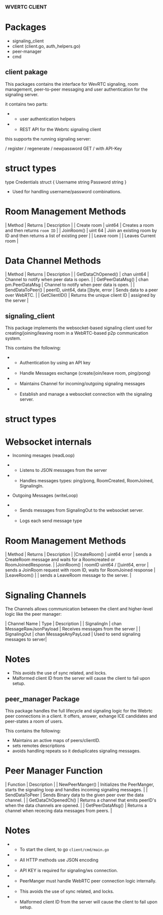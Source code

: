 ### WVERTC CLIENT

# Packages

- signaling_client 
- client (client.go, auth_helpers.go)
- peer-manager
- cmd

## client pakage 

This packages contains the interface for WevRTC signaling, room management, peer-to-peer messaging and user authentication for the signaling server.

it contains two parts:

- - user authentication helpers 
- - REST API for the Webrtc signaling client 

this supports the running signaling server:

/ register
/ regenerate
/ newpassword
GET / with API-Key

# struct types


type Credentials struct {
	Username string
	Password string
}

- Used for handling username/password combinations.


# Room Management Methods

| Method      | Returns    | Description                                                          |
| Create room | uint64     | Creates a room and then returns `room ID`                            |
| JoinRoom()  | uint 64    | Join an existing room by ID and then returns a list of existing peer |
| Leave room  |            | Leaves Current room                                                  |

# Data Channel Methods

| Method             | Returns                             | Description                               |
| GetDataChOpened()  | chan uint64                         | Channel to notify when peer data is open. |
| GetPeerDataMsg()   | chan pm.PeerDataMsg                 | Channel to notify when peer data is open. |
| SendDataToPeer()   | peerID, uint64, data []byte,  error | Sends data to a peer over WebRTC.         |
| GetClientID()      | Returns the unique client ID        | assigned by the server                    |



## signaling_client

This package implements the websocket-based signaling client used for creating/joining/leaving room in a WebRTC-based p2p communication system.


This contains the following:

- - Authentication by using an API key
- - Handle Messages exchange (create/join/leave room, ping/pong)
- - Maintains Channel for incoming/outgoing signaling messages
- - Establish and manage a websocket connection with the signaling server.

# struct types

# Websocket internals

- Incoming mesages (readLoop)
- - Listens to JSON messages from the server
- - Handles messages types: ping/pong, RoomCreated, RoomJoined, SignalingIn.

- Outgoing Messages (writeLoop)
- - Sends messages from SignalingOut to the websocket server.
- - Logs each send message type

# Room Management Methods
| Method      | Returns                         | Description                                                                      |
|CreateRoom() | uint64 error                    | sends a CreateRoom message and waits for a Roomcreated or RoomJoinedResponse.    |
|JoinRoom()   | roomID uint64 / []uint64, error | sends a JoinRoom request with room ID, waits for RoomJoined response             |
|LeaveRoom()  |                                 | sends a LeaveRoom message to the server.                                         |

# Signaling Channels 

The Channels allows communication between the client and higher-level logic like the peer manager:

| Channel Name   | Type                         | Description                              |
| SignalingIn    | chan MessageRawJsonPayload   | Receives messages from the server        |
| SignalingOut   | chan MessageAnyPayLoad       | Used to send signaling messages to server|


# Notes 

- This avoids the use of sync related, and locks.
- Malformed client ID from the server will cause the client to fail upon setup.

## peer_manager Package

This package handles the full lifecycle and signaling logic for the Webrtc peer connections in a client. It offers, answer, exhange ICE candidates and peer-states a room of users.

This contains the following:

- Maintains an active maps of peers/clientID.
- sets remotes descriptions
- avoids handling repeats so it deduplicates signaling messages.

# Peer Manager Function

| Function		  	  | Description 																					|
| NewPeerManger() 	  | Initializes the PeerManger, starts the signaling loop and handles incoming signaling messages.	|
| SendDataToPeer  	  | Sends Binary data to the given peer over the data channel.										|
| GetDataChOpenedCh() | Returns a channel that emits peerID's when the data channels are opened.				        |
| GetPeerDataMsg()	  | Returns a channel when rececing data messages from peers.										|

# Notes

- - To start the client, to go `client/cmd/main.go`
- - All HTTP methods use JSON encoding
- - API KEY is required for signaling/ws connection.
- - PeerManger must handle WebRTC peer connection logic internally.
- - This avoids the use of sync related, and locks.
- - Malformed client ID from the server will cause the client to fail upon setup.